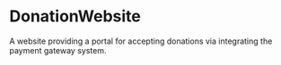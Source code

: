 # DonationWebsite

A website providing a portal for accepting donations via integrating the payment gateway system.
